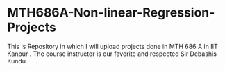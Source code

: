 # MTH686A-Non-linear-Regression-Projects
This is Repository in which I will upload projects done in MTH 686 A in IIT Kanpur . The course instructor is our favorite and respected Sir Debashis Kundu 
